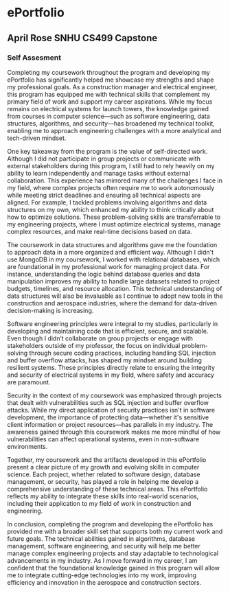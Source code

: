 # ePortfolio
## April Rose SNHU CS499 Capstone
### Self Assesment

Completing my coursework throughout the program and developing my ePortfolio has significantly helped me showcase my strengths and shape my professional goals. As a construction manager and electrical engineer, this program has equipped me with technical skills that complement my primary field of work and support my career aspirations. While my focus remains on electrical systems for launch towers, the knowledge gained from courses in computer science—such as software engineering, data structures, algorithms, and security—has broadened my technical toolkit, enabling me to approach engineering challenges with a more analytical and tech-driven mindset.

One key takeaway from the program is the value of self-directed work. Although I did not participate in group projects or communicate with external stakeholders during this program, I still had to rely heavily on my ability to learn independently and manage tasks without external collaboration. This experience has mirrored many of the challenges I face in my field, where complex projects often require me to work autonomously while meeting strict deadlines and ensuring all technical aspects are aligned. For example, I tackled problems involving algorithms and data structures on my own, which enhanced my ability to think critically about how to optimize solutions. These problem-solving skills are transferrable to my engineering projects, where I must optimize electrical systems, manage complex resources, and make real-time decisions based on data.

The coursework in data structures and algorithms gave me the foundation to approach data in a more organized and efficient way. Although I didn't use MongoDB in my coursework, I worked with relational databases, which are foundational in my professional work for managing project data. For instance, understanding the logic behind database queries and data manipulation improves my ability to handle large datasets related to project budgets, timelines, and resource allocation. This technical understanding of data structures will also be invaluable as I continue to adopt new tools in the construction and aerospace industries, where the demand for data-driven decision-making is increasing.

Software engineering principles were integral to my studies, particularly in developing and maintaining code that is efficient, secure, and scalable. Even though I didn’t collaborate on group projects or engage with stakeholders outside of my professor, the focus on individual problem-solving through secure coding practices, including handling SQL injection and buffer overflow attacks, has shaped my mindset around building resilient systems. These principles directly relate to ensuring the integrity and security of electrical systems in my field, where safety and accuracy are paramount.

Security in the context of my coursework was emphasized through projects that dealt with vulnerabilities such as SQL injection and buffer overflow attacks. While my direct application of security practices isn't in software development, the importance of protecting data—whether it's sensitive client information or project resources—has parallels in my industry. The awareness gained through this coursework makes me more mindful of how vulnerabilities can affect operational systems, even in non-software environments.

Together, my coursework and the artifacts developed in this ePortfolio present a clear picture of my growth and evolving skills in computer science. Each project, whether related to software design, database management, or security, has played a role in helping me develop a comprehensive understanding of these technical areas. This ePortfolio reflects my ability to integrate these skills into real-world scenarios, including their application to my field of work in construction and engineering.

In conclusion, completing the program and developing the ePortfolio has provided me with a broader skill set that supports both my current work and future goals. The technical abilities gained in algorithms, database management, software engineering, and security will help me better manage complex engineering projects and stay adaptable to technological advancements in my industry. As I move forward in my career, I am confident that the foundational knowledge gained in this program will allow me to integrate cutting-edge technologies into my work, improving efficiency and innovation in the aerospace and construction sectors.

